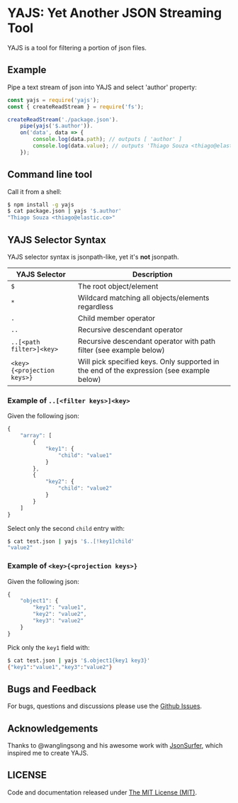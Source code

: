 # YAJS: **Y**et **A**nother **J**SON **S**treaming Tool

YAJS is a tool for filtering a portion of json files.

## Example

Pipe a text stream of json into YAJS and select 'author' property:

```js
const yajs = require('yajs');
const { createReadStream } = require('fs');

createReadStream('./package.json').
    pipe(yajs('$.author')).
    on('data', data => {
        console.log(data.path); // outputs [ 'author' ]
        console.log(data.value); // outputs 'Thiago Souza <thiago@elastic.co>'
    });
```

## Command line tool

Call it from a shell:

```bash
$ npm install -g yajs
$ cat package.json | yajs '$.author'
"Thiago Souza <thiago@elastic.co>"
```

## YAJS Selector Syntax

YAJS selector syntax is jsonpath-like, yet it's **not** jsonpath.

YAJS Selector              | Description
---------------------------|------------
`$`                        | The root object/element
`*`                        | Wildcard matching all objects/elements regardless
`.`                        | Child member operator
`..`                       | Recursive descendant operator
`..[<path filter>]<key>`   | Recursive descendant operator with path filter (see example below)
`<key>{<projection keys>}` | Will pick specified keys. Only supported in the end of the expression (see example below)

### Example of `..[<filter keys>]<key>`

Given the following json:

```js
{
    "array": [
        {
            "key1": {
                "child": "value1"
            }
        },
        {
            "key2": {
                "child": "value2"
            }
        }
    ]
}
```

Select only the second `child` entry with:

```bash
$ cat test.json | yajs '$..[!key1]child'
"value2"
```

### Example of `<key>{<projection keys>}`

Given the following json:

```js
{
    "object1": {
        "key1": "value1",
        "key2": "value2",
        "key3": "value2"
    }
}
```

Pick only the `key1` field with:

```bash
$ cat test.json | yajs '$.object1{key1 key3}'
{"key1":"value1","key3":"value2"}
```

## Bugs and Feedback

For bugs, questions and discussions please use the [Github Issues](issues).

## Acknowledgements

Thanks to @wanglingsong and his awesome work with [JsonSurfer](https://github.com/jsurfer/JsonSurfer), which inspired me to create YAJS.

## LICENSE

Code and documentation released under [The MIT License (MIT)](LICENSE).
